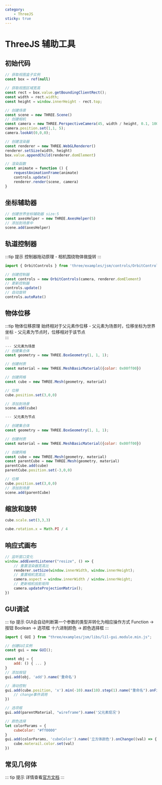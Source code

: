 ```yaml
---
category: 
    - ThreeJS
sticky: true
---
```


# ThreeJS 辅助工具

## 初始代码

```js
// 获取视图盒子实例
const box = ref(null)

// 获取视图区域宽高
const rect = box.value.getBoundingClientRect();
const width = rect.width;
const height = window.innerHeight - rect.top;

// 创建场景
const scene = new THREE.Scene()
// 创建相机
const camera = new THREE.PerspectiveCamera(45, width / height, 0.1, 1000);
camera.position.set(1,1, 5);
camera.lookAt(0,0,0);

// 创建渲染器 
const renderer = new THREE.WebGLRenderer()
renderer.setSize(width, height)
box.value.appendChild(renderer.domElement)

// 渲染函数
const animate = function () {
    requestAnimationFrame(animate)
    controls.update()
    renderer.render(scene, camera)
}

```

## 坐标辅助器

```js
// 创建世界坐标辅助器 size:5
const axesHelper = new THREE.AxesHelper(5)
// 添加到场景中
scene.add(axesHelper)

```

## 轨道控制器

:::tip 提示
控制器拖动原理 - 相机围绕物体做旋转
:::

```js
import { OrbitControls } from 'three/examples/jsm/controls/OrbitControls.js';

// 创建控制器
const controls = new OrbitControls(camera, renderer.domElement)
// 更新控制器
controls.update()
// 自动旋转
controls.autoRate()
```

## 物体位移

:::tip 物体位移原理
始终相对于父元素作位移
    - 父元素为场景时，位移坐标为世界坐标
    - 父元素为节点时，位移相对于该节点  
:::

```js
--- 父元素为场景
// 创建集合体
const geometry = new THREE.BoxGeometry(1, 1, 1);

// 创建材质
const material = new THREE.MeshBasicMaterial({color: 0x00ff00})

// 创建网格
const cube = new THREE.Mesh(geometry, material)

// 位移
cube.position.set(3,0,0)

// 添加到场景
scene.add(cube)

--- 父元素为节点

// 创建集合体
const geometry = new THREE.BoxGeometry(1, 1, 1);

// 创建材质
const material = new THREE.MeshBasicMaterial({color: 0x00ff00})

// 创建网格
const cube = new THREE.Mesh(geometry, material)
const parentCube = new THREE.Mesh(geometry, material)
parentCube.add(cube)
parentCube.position.set(-3,0,0)

// 位移
cube.position.set(3,0,0)
// 添加到场景
scene.add(parentCube)
```

## 缩放和旋转

```js 缩放
cube.scale.set(3,3,3)
```

```js 旋转
cube.rotation.x = Math.PI / 4

```

## 响应式画布

```js
// 监听窗口变化
window.addEventListener("resize", () => {
    // 重置渲染器宽高比
    renderer.setSize(window.innerWidth, window.innerHeight);
    // 重置相机宽高比
    camera.aspect = window.innerWidth / window.innerHeight;
    // 更新相机投影矩阵
    camera.updateProjectionMatrix();
})
```

## GUI调试

::: tip 提示
GUI会自动判断第一个参数的类型并转化为相应操作方式
Function -> 按钮
Boolean -> 选项框
十六进制颜色 -> 颜色选择框
:::

```js
import { GUI } from "three/examples/jsm/libs/lil-gui.module.min.js";

// 创建GUI实例
const gui = new GUI();

const obj = {
    add: () { ... }
}
// 添加按钮
gui.add(obj, 'add').name('重命名')

// 滑动控制
gui.add(cube.position, 'x').min(-10).max(10).step(1).name("重命名").onFinishChange((val) => {
    // change事件调用
})

// 选项框
gui.add(parentMaterial, "wireframe").name('父元素现况')

// 颜色选择
let colorParams = {
    cubeColor: "#ff0000"
}
gui.add(colorParams, 'cubeColor').name('立方体颜色').onChange((val) => {
    cube.materail.color.set(val)
}) 

```

## 常见几何体

::: tip 提示
详情查看[官方文档](https://threejs.org/docs/index.html?q=geometry#manual/en/introduction/Creating-a-scene)
:::
